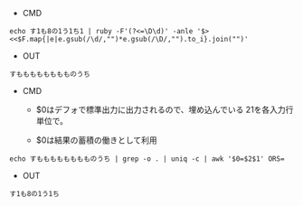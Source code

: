 - CMD

```
echo す1も8の1う1ち1 | ruby -F'(?<=\D\d)' -anle '$><<$F.map{|e|e.gsub(/\d/,"")*e.gsub(/\D/,"").to_i}.join("")'
```

- OUT

```
すもももももももものうち
```

- CMD
  - $0はデフォで標準出力に出力されるので、埋め込んでいる $2$1を各入力行単位で。

  - $0は結果の蓄積の働きとして利用

```
echo すもももももももものうち | grep -o . | uniq -c | awk '$0=$2$1' ORS=
```

- OUT

```
す1も8の1う1ち
```
